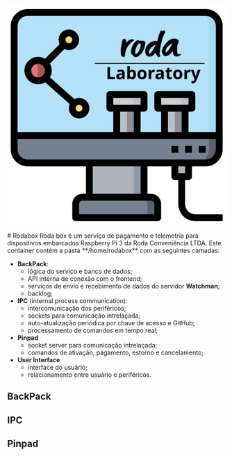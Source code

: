 <p align="center">
  <img src="./lab-logotype.svg"/>
</p>
# Rodabox
Roda box é um serviço de pagamento e telemetria para dispositivos embarcados Raspberry Pi 3 da Roda Conveniência LTDA. Este container contém a pasta **/home/rodabox** com as seguintes camadas:

* **BackPack**:
	* lógica do serviço e banco de dados;
	* API interna de conexão com o frontend;
	* serviços de envio e recebimento de dados do servidor **Watchman**;
	* backlog;
* **IPC** (internal process communication):
	* intercomunicação dos periféricos;
	* sockets para comunicação intrelaçada;
	* auto-atualização periódica por chave de acesso e GitHub;
	* processamento de comandos em tempo real;
* **Pinpad**
	* socket server para comunicação intrelaçada;
	* comandos de ativação, pagamento, estorno e cancelamento;
* **User Interface**
	* interface do usuário;
	* relacionamento entre usuário e periféricos.

## BackPack

## IPC

## Pinpad
